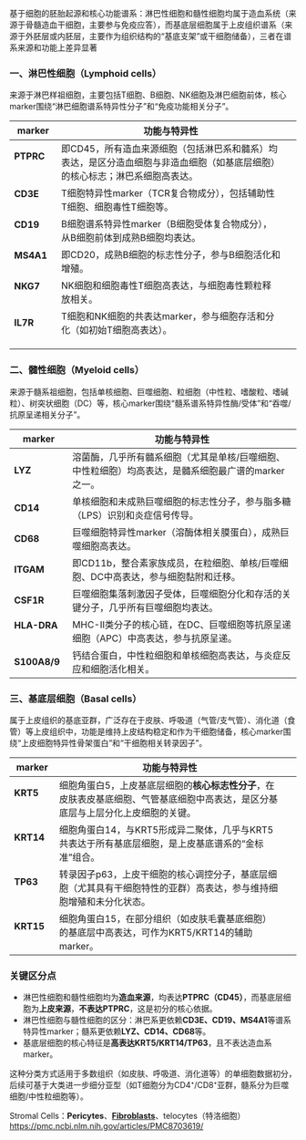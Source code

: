 基于细胞的胚胎起源和核心功能谱系：淋巴性细胞和髓性细胞均属于造血系统（来源于骨髓造血干细胞，主要参与免疫应答），而基底层细胞属于上皮组织谱系（来源于外胚层或内胚层，主要作为组织结构的“基底支架”或干细胞储备），三者在谱系来源和功能上差异显著
### **一、淋巴性细胞（Lymphoid cells）**  
来源于淋巴样祖细胞，主要包括T细胞、B细胞、NK细胞及淋巴细胞前体，核心marker围绕“淋巴细胞谱系特异性分子”和“免疫功能相关分子”。  

| marker          | 功能与特异性                                                           |     |
| --------------- | ---------------------------------------------------------------- | --- |
| **PTPRC**       | 即CD45，所有造血来源细胞（包括淋巴系和髓系）均表达，是区分造血细胞与非造血细胞（如基底层细胞）的核心标志；淋巴系细胞高表达。 |     |
| **CD3E**        | T细胞特异性marker（TCR复合物成分），包括辅助性T细胞、细胞毒性T细胞等。                        |     |
| **CD19**        | B细胞谱系特异性marker（B细胞受体复合物成分），从B细胞前体到成熟B细胞均表达。                      |     |
| **MS4A1**       | 即CD20，成熟B细胞的标志性分子，参与B细胞活化和增殖。                                    |     |
| **NKG7**        | NK细胞和细胞毒性T细胞高表达，与细胞毒性颗粒释放相关。                                     |     |
| **IL7R**        | T细胞和NK细胞的共表达marker，参与细胞存活和分化（如初始T细胞高表达）。                         |     |
|                 |                                                                  |     |
|                 |                                                                  |     |
|                 |                                                                  |     |
### **二、髓性细胞（Myeloid cells）**  
来源于髓系祖细胞，包括单核细胞、巨噬细胞、粒细胞（中性粒、嗜酸粒、嗜碱粒）、树突状细胞（DC）等，核心marker围绕“髓系谱系特异性酶/受体”和“吞噬/抗原呈递相关分子”。  

| marker          | 功能与特异性                                                |
| --------------- | ----------------------------------------------------- |
| **LYZ**         | 溶菌酶，几乎所有髓系细胞（尤其是单核/巨噬细胞、中性粒细胞）均高表达，是髓系细胞最广谱的marker之一。 |
| **CD14**        | 单核细胞和未成熟巨噬细胞的标志性分子，参与脂多糖（LPS）识别和炎症信号传导。               |
| **CD68**        | 巨噬细胞特异性marker（溶酶体相关膜蛋白），成熟巨噬细胞高表达。                    |
| **ITGAM**       | 即CD11b，整合素家族成员，在粒细胞、单核/巨噬细胞、DC中高表达，参与细胞黏附和迁移。         |
| **CSF1R**       | 巨噬细胞集落刺激因子受体，巨噬细胞分化和存活的关键分子，几乎所有巨噬细胞均表达。              |
| **HLA-DRA**     | MHC-II类分子的核心链，在DC、巨噬细胞等抗原呈递细胞（APC）中高表达，参与抗原呈递。        |
| **S100A8/9**    | 钙结合蛋白，中性粒细胞和单核细胞高表达，与炎症反应和细胞活化相关。                     |
### **三、基底层细胞（Basal cells）**  

属于上皮组织的基底亚群，广泛存在于皮肤、呼吸道（气管/支气管）、消化道（食管）等上皮组织中，功能是维持上皮结构稳定和作为干细胞储备，核心marker围绕“上皮细胞特异性骨架蛋白”和“干细胞相关转录因子”。  

| marker          | 功能与特异性                                                              |     |
| --------------- | ------------------------------------------------------------------- | --- |
| **KRT5**        | 细胞角蛋白5，上皮基底层细胞的**核心标志性分子**，在皮肤表皮基底细胞、气管基底细胞中高表达，是区分基底层与上层分化上皮细胞的关键。 |     |
| **KRT14**       | 细胞角蛋白14，与KRT5形成异二聚体，几乎与KRT5共表达于所有基底层细胞，是上皮基底谱系的“金标准”组合。             |     |
| **TP63**        | 转录因子p63，上皮干细胞的核心调控分子，基底层细胞（尤其具有干细胞特性的亚群）高表达，参与维持细胞增殖和未分化状态。         |     |
| **KRT15**       | 细胞角蛋白15，在部分组织（如皮肤毛囊基底细胞）的基底层中高表达，可作为KRT5/KRT14的辅助marker。            |     |
### **关键区分点**  

- 淋巴性细胞和髓性细胞均为**造血来源**，均表达**PTPRC（CD45）**，而基底层细胞为**上皮来源**，**不表达PTPRC**，这是初分的核心依据。  
- 淋巴性细胞与髓性细胞的区分：淋巴系更依赖**CD3E、CD19、MS4A1**等谱系特异性marker；髓系更依赖**LYZ、CD14、CD68**等。  
- 基底层细胞的核心特征是**高表达KRT5/KRT14/TP63**，且不表达造血系marker。  


这种分类方式适用于多数组织（如皮肤、呼吸道、消化道等）的单细胞数据初分，后续可基于大类进一步细分亚型（如T细胞分为CD4⁺/CD8⁺亚群，髓系分为巨噬细胞/中性粒细胞等）。

Stromal Cells：**Pericytes**、**[Fibroblasts](https://www.microscopemaster.com/fibroblasts.html)**、telocytes（特洛细胞）
https://pmc.ncbi.nlm.nih.gov/articles/PMC8703619/